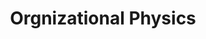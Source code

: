 ---
title: "Orgnizational Physics"
description: "Buku yang sangat oke untuk membantu kamu memahami bagaimana struktur organisasi dapat mempengaruhi kultur dan sukses dari organisasi, dan prinsip apa saja yang perlu kita ketahui ketika kita ingin mendesain atau mengubah struktur perusahaan."
cover: "images/reading/orgnizational-physics.jpeg"
publishDate: 2016-08-11
authors: "Lex Sisney"
---